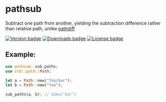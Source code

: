 # pathsub

Subtract one path from another, yielding the subtraction difference rather than relative path, unlike [pathdiff](https://crates.io/crates/pathdiff)

<div>
  <a href="https://crates.io/crates/pathsub"><img alt='Version badge' src='https://img.shields.io/crates/v/pathsub.svg'></a>
  <a href="https://crates.io/crates/pathsub"><img alt='Downloads badge' src='https://img.shields.io/crates/d/pathsub.svg'></a>
  <a href="https://crates.io/crates/pathsub"><img alt='License badge' src='https://img.shields.io/crates/l/pathsub.svg'></a>
</div>

## Example:

```rust
use pathsub::sub_paths;
use std::path::Path;

let a = Path::new("foo/bar");
let b = Path::new("foo");

sub_paths(a, b); // Some("bar")
```
